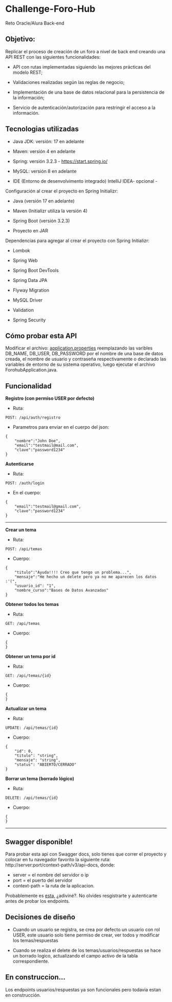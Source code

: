 # Challenge-Foro-Hub
Reto Oracle/Alura Back-end

## Objetivo: 

Replicar el proceso de creación de un foro a nivel de back end creando una API REST con las siguientes funcionalidades:

- API con rutas implementadas siguiendo las mejores prácticas del modelo REST;

- Validaciones realizadas según las reglas de negocio;

- Implementación de una base de datos relacional para la persistencia de la información;

- Servicio de autenticación/autorización para restringir el acceso a la información.

## Tecnologias utilizadas

- Java JDK: versión: 17 en adelante 

- Maven: versión 4 en adelante

- Spring: versión 3.2.3 - https://start.spring.io/

- MySQL: versión 8 en adelante 

- IDE (Entorno de desenvolvimento integrado) IntelliJ IDEA- opcional -


Configuración al crear el proyecto en Spring Initializr:

- Java (versión 17 en adelante)

- Maven (Initializr utiliza la versión 4)

- Spring Boot (versión 3.2.3)

- Proyecto en JAR

Dependencias para agregar al crear el proyecto con Spring Initializr:

- Lombok

- Spring Web

- Spring Boot DevTools

- Spring Data JPA

- Flyway Migration

- MySQL Driver

- Validation

- Spring Security


## Cómo probar esta API


Modificar el archivo: [application.properties](./literalura/src/main/resources/application.properties) reemplazando las varibles DB_NAME, DB_USER, DB_PASSWORD por el nombre de una base de datos creada, el nombre de usuario y contraseña respectivamente o declarado las variables de entorno de su sistema operativo, luego ejecutar el archivo ForohubApplication.java.


## Funcionalidad

**Registro (con permiso USER por defecto)**

- Ruta:

```
POST: /api/auth/registro 
```

- Parametros para enviar en el cuerpo del json:

```
{
    "nombre":"John Doe",
    "email":"testmail@mail.com",
    "clave":"password1234"
}	

```

**Autenticarse**

- Ruta:

```
POST: /auth/login

```
- En el cuerpo:

```
{
    "email":"testmail@gmail.com",
    "clave":"password1234"
}
```
---

**Crear un tema**

- Ruta:

```
POST: /api/temas
```

- Cuerpo:

```
{
    "titulo":"Ayuda!!!! Creo que tengo un problema...",
    "mensaje":"He hecho un delete pero ya no me aparecen los datos :'(",
    "usuario_id": "1",
    "nombre_curso":"Bases de Datos Avanzadas"
}
```

**Obtener todos los temas**


- Ruta:

```
GET: /api/temas
```

- Cuerpo:

```
{ 
}
```
**Obtener un tema por id**
- Ruta:

```
GET: /api/temas/{id}
```

- Cuerpo:

```
{   
}
```
**Actualizar un tema**
- Ruta:

```
UPDATE: /api/temas/{id}
```

- Cuerpo:

```
{
    "id": 0,
    "titulo": "string",
    "mensaje": "string",
    "status": "ABIERTO/CERRADO"
}
```

**Borrar un tema (borrado lógico)**

- Ruta:

```
DELETE: /api/temas/{id}
```

- Cuerpo:

```
{   
}
```

---


## Swagger disponible!

Para probar esta api con Swagger docs, solo tienes que correr el proyecto y colocar en tu navegador favorito la siguiente ruta: http://server:port/context-path/v3/api-docs, donde:
- server = el nombre del servidor o ip
- port = el puerto del servidor
- context-path = la ruta de la aplicacion.

Probablemente es [esta](http://localhost:8080/swagger-ui/index.html#/tema-controller/update), ¿adiviné?. No olvides resgistrarte y autenticarte antes de probar los endpoints.


## Decisiones de diseño

- Cuando un usuario se registra, se crea por defecto un usuario con rol USER, este usuario solo tiene permiso de crear, ver todos y modificar los temas/respuestas  

- Cuando se realiza el delete de los temas/usuarios/respuestas se hace un borrado logico, actualizando el campo activo de la tabla correspondiente.


## En construccion...

Los endpoints usuarios/respuestas ya son funcionales pero todavia estan en construcción. 
